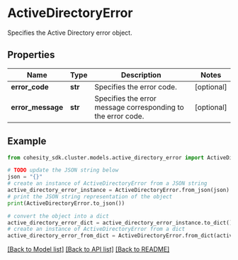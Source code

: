 # ActiveDirectoryError

Specifies the Active Directory error object.

## Properties

Name | Type | Description | Notes
------------ | ------------- | ------------- | -------------
**error_code** | **str** | Specifies the error code. | [optional] 
**error_message** | **str** | Specifies the error message corresponding to the error code. | [optional] 

## Example

```python
from cohesity_sdk.cluster.models.active_directory_error import ActiveDirectoryError

# TODO update the JSON string below
json = "{}"
# create an instance of ActiveDirectoryError from a JSON string
active_directory_error_instance = ActiveDirectoryError.from_json(json)
# print the JSON string representation of the object
print(ActiveDirectoryError.to_json())

# convert the object into a dict
active_directory_error_dict = active_directory_error_instance.to_dict()
# create an instance of ActiveDirectoryError from a dict
active_directory_error_from_dict = ActiveDirectoryError.from_dict(active_directory_error_dict)
```
[[Back to Model list]](../README.md#documentation-for-models) [[Back to API list]](../README.md#documentation-for-api-endpoints) [[Back to README]](../README.md)


